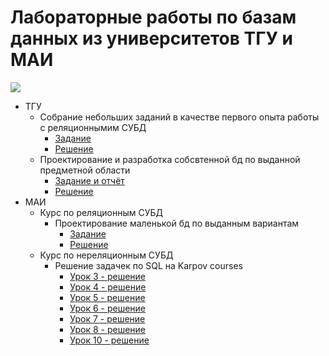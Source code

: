 # Лабораторные работы по базам данных из университетов ТГУ и МАИ

![](https://www.za-bota.com/images/logo/tec/5-logo.jpg)

- ТГУ
    - Собрание небольших заданий в качестве первого опыта работы с реляционнымим СУБД
        - [Задание](./TSU/Lab-01/README.md)
        - [Решение](./TSU/Lab-01/sql/)
    - Проектирование и разработка собсвтенной бд по выданной предметной области
        - [Задание и отчёт](./TSU/Lab-02/README.md)
        - [Решение](./TSU/Lab-02/sql/)
- МАИ
    - Курс по реляционным СУБД
        - Проектирование маленькой бд по выданным вариантам
            - [Задание](./MAI/Lab-01/Лаб_БД_1.pdf)
            - [Решение](./MAI/Lab-01/README.md) 
    - Курс по нереляционным СУБД
        - Решение задачек по SQL на Karpov courses
            - [Урок 3 - решение](./MAI/karpov_courses/les-03/)
            - [Урок 4 - решение](./MAI/karpov_courses/les-04/)
            - [Урок 5 - решение](./MAI/karpov_courses/les-05/)
            - [Урок 6 - решение](./MAI/karpov_courses/les-06/)
            - [Урок 7 - решение](./MAI/karpov_courses/les-07/)
            - [Урок 8 - решение](./MAI/karpov_courses/les-08/)
            - [Урок 10 - решение](./MAI/karpov_courses/les-10/)